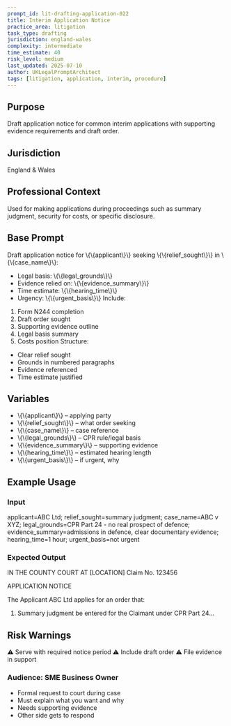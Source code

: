 ```yaml
---
prompt_id: lit-drafting-application-022
title: Interim Application Notice
practice_area: litigation
task_type: drafting
jurisdiction: england-wales
complexity: intermediate
time_estimate: 40
risk_level: medium
last_updated: 2025-07-10
author: UKLegalPromptArchitect
tags: [litigation, application, interim, procedure]
---
```


## Purpose
Draft application notice for common interim applications with supporting evidence requirements and draft order.

## Jurisdiction
England & Wales

## Professional Context
Used for making applications during proceedings such as summary judgment, security for costs, or specific disclosure.

## Base Prompt
Draft application notice for \\{\\{applicant\\}\\} seeking \\{\\{relief_sought\\}\\} in \\{\\{case_name\\}\\}:
- Legal basis: \\{\\{legal_grounds\\}\\}
- Evidence relied on: \\{\\{evidence_summary\\}\\}
- Time estimate: \\{\\{hearing_time\\}\\}
- Urgency: \\{\\{urgent_basis\\}\\}
Include:
1. Form N244 completion
2. Draft order sought
3. Supporting evidence outline
4. Legal basis summary
5. Costs position
Structure:
- Clear relief sought
- Grounds in numbered paragraphs
- Evidence referenced
- Time estimate justified

## Variables
- \\{\\{applicant\\}\\} – applying party
- \\{\\{relief_sought\\}\\} – what order seeking
- \\{\\{case_name\\}\\} – case reference
- \\{\\{legal_grounds\\}\\} – CPR rule/legal basis
- \\{\\{evidence_summary\\}\\} – supporting evidence
- \\{\\{hearing_time\\}\\} – estimated hearing length
- \\{\\{urgent_basis\\}\\} – if urgent, why

## Example Usage
### Input
applicant=ABC Ltd; relief_sought=summary judgment; case_name=ABC v XYZ; legal_grounds=CPR Part 24 - no real prospect of defence; evidence_summary=admissions in defence, clear documentary evidence; hearing_time=1 hour; urgent_basis=not urgent

### Expected Output
IN THE COUNTY COURT AT [LOCATION]
Claim No. 123456

APPLICATION NOTICE

The Applicant ABC Ltd applies for an order that:
1. Summary judgment be entered for the Claimant under CPR Part 24...

## Risk Warnings
⚠️ Serve with required notice period
⚠️ Include draft order
⚠️ File evidence in support

### Audience: SME Business Owner
- Formal request to court during case
- Must explain what you want and why
- Needs supporting evidence
- Other side gets to respond
